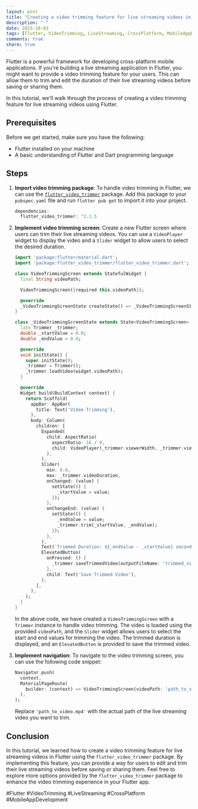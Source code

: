 ```yaml
---
layout: post
title: "Creating a video trimming feature for live streaming videos in Flutter"
description: " "
date: 2023-10-03
tags: [Flutter, VideoTrimming, LiveStreaming, CrossPlatform, MobileAppDevelopment]
comments: true
share: true
---
```


Flutter is a powerful framework for developing cross-platform mobile applications. If you're building a live streaming application in Flutter, you might want to provide a video trimming feature for your users. This can allow them to trim and edit the duration of their live streaming videos before saving or sharing them.

In this tutorial, we'll walk through the process of creating a video trimming feature for live streaming videos using Flutter.

## Prerequisites

Before we get started, make sure you have the following:

- Flutter installed on your machine
- A basic understanding of Flutter and Dart programming language

## Steps

1. **Import video trimming package**: To handle video trimming in Flutter, we can use the [`flutter_video_trimmer`](https://pub.dev/packages/flutter_video_trimmer) package. Add this package to your `pubspec.yaml` file and run `flutter pub get` to import it into your project.

   ```dart
   dependencies:
     flutter_video_trimmer: ^2.1.5
   ```

2. **Implement video trimming screen**: Create a new Flutter screen where users can trim their live streaming videos. You can use a `VideoPlayer` widget to display the video and a `Slider` widget to allow users to select the desired duration.

   ```dart
   import 'package:flutter/material.dart';
   import 'package:flutter_video_trimmer/flutter_video_trimmer.dart';

   class VideoTrimmingScreen extends StatefulWidget {
     final String videoPath;

     VideoTrimmingScreen({required this.videoPath});

     @override
     _VideoTrimmingScreenState createState() => _VideoTrimmingScreenState();
   }

   class _VideoTrimmingScreenState extends State<VideoTrimmingScreen> {
     late Trimmer _trimmer;
     double _startValue = 0.0;
     double _endValue = 0.0;

     @override
     void initState() {
       super.initState();
       _trimmer = Trimmer();
       _trimmer.loadVideo(widget.videoPath);
     }

     @override
     Widget build(BuildContext context) {
       return Scaffold(
         appBar: AppBar(
           title: Text('Video Trimming'),
         ),
         body: Column(
           children: [
             Expanded(
               child: AspectRatio(
                 aspectRatio: 16 / 9,
                 child: VideoPlayer(_trimmer.viewerWidth, _trimmer.viewerHeight),
               ),
             ),
             Slider(
               min: 0.0,
               max: _trimmer.videoDuration,
               onChanged: (value) {
                 setState(() {
                   _startValue = value;
                 });
               },
               onChangeEnd: (value) {
                 setState(() {
                   _endValue = value;
                   _trimmer.trim(_startValue, _endValue);
                 });
               },
             ),
             Text('Trimmed Duration: ${_endValue - _startValue} seconds'),
             ElevatedButton(
               onPressed: () {
                 _trimmer.saveTrimmedVideo(outputFileName: 'trimmed_video.mp4');
               },
               child: Text('Save Trimmed Video'),
             ),
           ],
         ),
       );
     }
   }
   ```

   In the above code, we have created a `VideoTrimmingScreen` with a `Trimmer` instance to handle video trimming. The video is loaded using the provided `videoPath`, and the `Slider` widget allows users to select the start and end values for trimming the video. The trimmed duration is displayed, and an `ElevatedButton` is provided to save the trimmed video.

3. **Implement navigation**: To navigate to the video trimming screen, you can use the following code snippet:

   ```dart
   Navigator.push(
     context,
     MaterialPageRoute(
       builder: (context) => VideoTrimmingScreen(videoPath: 'path_to_video.mp4'),
     ),
   );
   ```

   Replace `'path_to_video.mp4'` with the actual path of the live streaming video you want to trim.

## Conclusion

In this tutorial, we learned how to create a video trimming feature for live streaming videos in Flutter using the `flutter_video_trimmer` package. By implementing this feature, you can provide a way for users to edit and trim their live streaming videos before saving or sharing them. Feel free to explore more options provided by the `flutter_video_trimmer` package to enhance the video trimming experience in your Flutter app.

#Flutter #VideoTrimming #LiveStreaming #CrossPlatform #MobileAppDevelopment